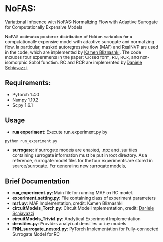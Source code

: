 # NoFAS:
Variational Inference with NoFAS: Normalizing Flow with Adaptive Surrogate for Computationally Expensive Models

NoFAS estimates posterior distribution of hidden variables for a computationally expensive model with adaptive surrogate and normalizing flow. In particular, masked autoregressive flow (MAF) and RealNVP are used in the code, which are implemented by [Kamen Bliznashki](https://github.com/kamenbliznashki/normalizing_flows). The code includes four experiments in the paper: Closed form, RC, RCR, and non-isomorphic Sobol function. RC and RCR are implemented by [Daniele Schiavazzi](https://github.com/desResLab/tulip/commits?author=daneschi).

## Requirements:
* PyTorch 1.4.0
* Numpy 1.19.2
* Scipy 1.6.1

## Usage
* __run experiment__: Execute run_experiment.py by
```bash
python run_experiment.py
```
* __surrogate__: If surrogate models are enabled, .npz and .sur files containing surrogate information must be put in root directory. As a reference, surrogate model files for the four experiments are stored in source/surrogate. For generating new surrogate models, 


## Brief Documentation
* __run_experiment.py__:        Main file for running MAF on RC model.
* __experiment_setting.py__:    File containing class of experiment parameters
* __maf.py__:                   MAF Implementation, credit: [Kamen Bliznashki](https://github.com/kamenbliznashki/normalizing_flows)
* __circuitModels_Torch.py__:   Circuit Model Implementation, credit: [Daniele Schiavazzi](https://github.com/desResLab/tulip/commits?author=daneschi)
* __circuitModels_Trivial.py__:   Analytical Experiment Implementation
* __densities.py__:             Provides analytical densities or toy models
* __FNN_surrogate_nested.py__:            PyTorch Implementation for Fully-connected Surrogate Model for RC
